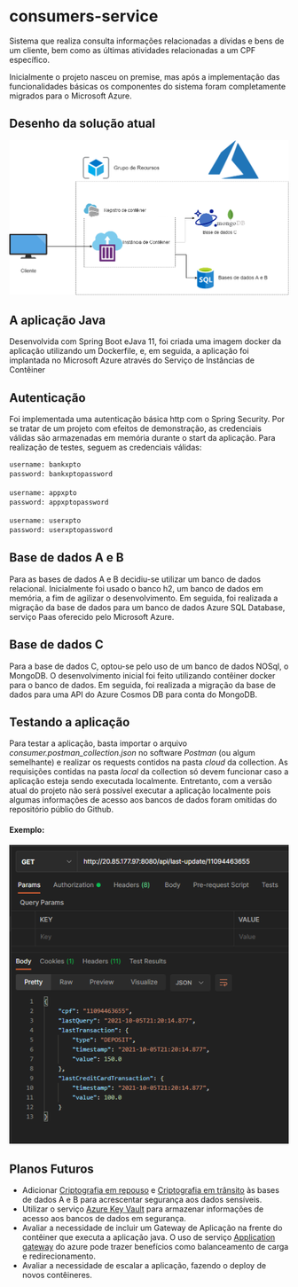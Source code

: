 # consumers-service
Sistema que realiza consulta informações relacionadas a dívidas e bens de um cliente, bem como as últimas atividades relacionadas a um CPF específico.

Inicialmente o projeto nasceu on premise, mas após a implementação das funcionalidades básicas os componentes do sistema foram completamente migrados para o Microsoft Azure.

## Desenho da solução atual
![alt text](https://github.com/igorgonribs/consumers-service/blob/main/desenho_solucao.png?raw=true)

## A aplicação Java
Desenvolvida com Spring Boot eJava 11, foi criada uma imagem docker da aplicação utilizando um Dockerfile, e, em seguida, a aplicação foi implantada no Microsoft Azure através do Serviço de Instâncias de Contêiner

## Autenticação
Foi implementada uma autenticação básica http com o Spring Security. Por se tratar de um projeto com efeitos de demonstração, as credenciais válidas são armazenadas em memória durante o start da aplicação.
Para realização de testes, seguem as credenciais válidas:

```bash
username: bankxpto
password: bankxptopassword

username: appxpto
password: appxptopassword

username: userxpto
password: userxptopassword
```

## Base de dados A e B
Para as bases de dados A e B decidiu-se utilizar um banco de dados relacional. Inicialmente foi usado o banco h2, um banco de dados em memória, a fim de agilizar o desenvolvimento.
Em seguida, foi realizada a migração da base de dados para um banco de dados Azure SQL Database, serviço Paas oferecido pelo Microsoft Azure.

## Base de dados C
Para a base de dados C, optou-se pelo uso de um banco de dados NOSql, o MongoDB. O desenvolvimento inicial foi feito utilizando contêiner docker para o banco de dados.
Em seguida, foi realizada a migração da base de dados para uma API do Azure Cosmos DB para conta do MongoDB.

## Testando a aplicação
Para testar a aplicação, basta importar o arquivo *consumer.postman_collection.json* no software *Postman* (ou algum semelhante) e realizar os requests contidos na pasta *cloud* da collection.
As requisições contidas na pasta *local* da collection só devem funcionar caso a aplicação esteja sendo executada localmente.
Entretanto, com a versão atual do projeto não será possível executar a aplicação localmente pois algumas informações de acesso aos bancos de dados foram omitidas do repositório públio do Github.

#### Exemplo:

![alt text](https://github.com/igorgonribs/consumers-service/blob/main/evidencia.png?raw=true)

## Planos Futuros
* Adicionar [Criptografia em repouso](https://docs.microsoft.com/pt-br/azure/security/fundamentals/encryption-atrest) e [Criptografia em trânsito](https://docs.microsoft.com/pt-br/compliance/assurance/assurance-encryption-in-transit) às bases de dados A e B para acrescentar segurança aos dados sensíveis.
* Utilizar o serviço [Azure Key Vault](https://docs.microsoft.com/pt-br/azure/key-vault/general/basic-concepts) para armazenar informações de acesso aos bancos de dados em segurança.
* Avaliar a necessidade de incluir um Gateway de Aplicação na frente do contêiner que executa a aplicação java. O uso de serviço [Application gateway](https://docs.microsoft.com/pt-br/azure/application-gateway/overview) do azure pode trazer benefícios como balanceamento de carga e redirecionamento.
* Avaliar a necessidade de escalar a aplicação, fazendo o deploy de novos contêineres.
